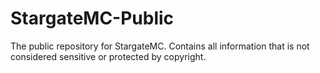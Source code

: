 # StargateMC-Public
The public repository for StargateMC. Contains all information that is not considered sensitive or protected by copyright.
